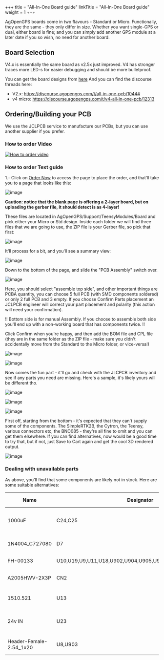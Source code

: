 +++
title = "All-In-One Board guide"
linkTitle = "All-In-One Board guide"
weight = 1
+++

AgOpenGPS boards come in two flavours - Standard or Micro. Functionally, they
are the same - they only differ in size. Whether you want single-GPS or dual,
either board is fine; and you can simply add another GPS module at a later date
if you so wish, no need for another board.

## Board Selection

V4.x is essentially the same board as v2.5x just improved. V4 has stronger
traces more LED-s for easier debugging and should be more bulletproof.

You can get the board designs from
[here](https://github.com/AgOpenGPS-Official/Boards/tree/main/TeensyModules) And
you can find the discourse threads here:

- V2.x: https://discourse.agopengps.com/t/all-in-one-pcb/10444
- v4 micro: https://discourse.agopengps.com/t/v4-all-in-one-pcb/12313

## Ordering/Building your PCB

We use the JCLPCB service to manufacture our PCBs, but you can use another
supplier if you prefer.

### How to order Video

[![How to order video](https://img.youtube.com/vi/nFtups0Z6I8/0.jpg)](https://www.youtube.com/watch?v=nFtups0Z6I8)

### How to order Text guide

1.- Click on [Order Now](https://cart.jlcpcb.com/quote) to access the page to
place the order, and that'll take you to a page that looks like this:

![image](img/jlcpcb-order.png)

**Caution: notice that the blank page is offering a 2-layer board, but on
uploading the gerber file, it should detect is as 4-layer!**

These files are located in AgOpenGPS/Support/TeensyModules/Board and pick either
your Micro or Std design. Inside each folder we will find three files that we
are going to use, the ZIP file is your Gerber file, so pick that first:

![image](img/upload-gerber.png)

It'll process for a bit, and you'll see a summary view:

![image](img/jlcpcb-summary.png)

Down to the bottom of the page, and slide the "PCB Assembly" switch over.

![image](img/jlcpcb-assembly.png)

Here, you should select "assemble top side", and other important things are PCBA
quantity, you can choose 5 full PCB (with SMD components soldered) or only 2
full PCB and 3 empty. If you choose Confirm Parts placement an JCLPCB engineer
will correct your part placement and polarity (this action will need your
confirmation).

!! Bottom side is for manual Assembly. If you choose to assemble both side
you'll end up with a non-working board that has components twice. !!

Click Confirm when you're happy, and then add the BOM file and CPL file (they
are in the same folder as the ZIP file - make sure you didn't accidentally move
from the Standard to the Micro folder, or vice-versa!)

![image](img/jlcpcb-upload-bom.png)

![image](img/upload-bom.png)

Now comes the fun part - it'll go and check with the JLCPCB inventory and see if
any parts you need are missing. Here's a sample, it's likely yours will be
different tho.

![image](img/jlcpcb-parts-1.png)

![image](img/jlcpcb-parts-2.png)

![image](img/jlcpcb-parts-3.png)

First off, starting from the bottom - it's expected that they can't supply some
of the components. The SimpleRTK2B, the Cytron, the Teensy, various connectors
etc, the BNO085 - they're all fine to omit and you can get them elsewhere. If
you can find alternatives, now would be a good time to try that, but if not,
just Save to Cart again and get the cool 3D rendered output.

![image](img/jlcpcb-3d-render.png)

### Dealing with unavailable parts

As above, you'll find that some components are likely not in stock. Here are
some suitable alternatives:

| Name                    | Designator                                                 | Footprint                       | Quantity | Supplier | Supplier Part | Alternatives      |
| ----------------------- | ---------------------------------------------------------- | ------------------------------- | -------- | -------- | ------------- | ----------------- |
| 1000uF                  | C24,C25                                                    | CAP-SMD_BD12.5-L13.0-W13.0-FD   | 2        | LCSC     | C401847       | C2904877          |
| 1N4004_C727080          | D7                                                         | SMA_L4.4-W2.8-LS5.4-RD          | 1        | LCSC     | C727080       | C433394           |
| FH-00133                | U10,U19,U9,U11,U18,U902,U904,U905,U906,U907,U908,U909,U910 | HDR-TH_4P-P2.54-V-F             | 13       | LCSC     | C2685089      | C2935975,C2897367 |
| A2005HWV-2X3P           | CN2                                                        | HDR-TH_6P-P2.00-V-F-R2-C3-S2.00 | 1        | LCSC     | C225302       | C2935888,C2906071 |
| 1510.521                | U13                                                        | SINK-TH_L15.0-W10.5-H21.0       | 1        | LCSC     | C4649         | C116600           |
| 24v IN                  | U23                                                        | CONN-TH_2P-P5.08_JL500-50802G01 | 1        | LCSC     | C387820       | C709041           |
| Header-Female-2.54_1x20 | U8,U903                                                    | HDR-TH_20P-P2.54-V-F            | 2        | LCSC     | C50984        | C2905423          |
